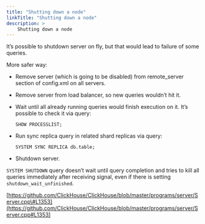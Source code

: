 ```yaml
---
title: "Shutting down a node"
linkTitle: "Shutting down a node"
description: >
    Shutting down a node
---
```

It’s possible to shutdown server on fly, but that would lead to failure of some queries.

More safer way:

* Remove server (which is going to be disabled) from remote_server section of config.xml on all servers.
* Remove server from load balancer, so new queries wouldn’t hit it.
* Wait until all already running queries would finish execution on it.
  It’s possible to check it via query:

  ```text
  SHOW PROCESSLIST;
  ```

* Run sync replica query in related shard replicas via query:

  ```text
  SYSTEM SYNC REPLICA db.table;
  ```

* Shutdown server.

`SYSTEM SHUTDOWN` query doesn’t wait until query completion and tries to kill all queries immediately after receiving signal, even if there is setting `shutdown_wait_unfinished`.

[https://github.com/ClickHouse/ClickHouse/blob/master/programs/server/Server.cpp\#L1353](https://github.com/ClickHouse/ClickHouse/blob/master/programs/server/Server.cpp#L1353)
